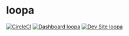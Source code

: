 # loopa

[![CircleCI](https://circleci.com/gh/ashaal/loopa.svg?style=shield)](https://circleci.com/gh/ashaal/loopa)
[![Dashboard loopa](https://img.shields.io/badge/dashboard-loopa-yellow.svg)](https://dashboard.pantheon.io/sites/42f3c52c-8398-47e3-b14e-51576f4f65a5#dev/code)
[![Dev Site loopa](https://img.shields.io/badge/site-loopa-blue.svg)](http://dev-loopa.pantheonsite.io/)